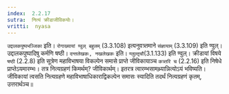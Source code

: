 ```yaml
---
index:  2.2.17
sutra:  नित्यं क्रीडाजीविकयोः।
vritti:  nyasa
---
```


`उद्दालकपुष्पभञ्जिका` इति। `रोगाख्यायां ण्वुल् बहुलम्` (3.3.108) इत्यनुवत्र्तमाने `संज्ञायाम्` (3.3.109) इति ण्वुल्। उद्दालकपुष्पादिषु कर्मणि षष्ठी। `दन्तलेखकः, नखलेखकः` इति। `ण्लुल्तृचौ`(3.1.133) इति ण्वुल्। क्रीडायां विषये `षष्ठी` (2.2.8) इति सूत्रेण महाविभाषया विकल्पेन समासे प्राप्ते जीविकायाञ्च `कत्र्तरि च` (2.2.16) इति निषेधे प्राप्तेऽयमारम्भः। तत्र नित्यग्रहणं किमर्थम्? जीविकार्थम्। इतरत्र त्वारम्भसामथ्र्यान्नित्योऽयं भविष्यति। जीविकायां त्वसति नित्यग्रहणे महाविभाषाधिकाराद्विकल्पेन समासः स्यादिति तदर्थं नित्यग्रहणं कृतम्, उत्तरार्थञ्च॥
